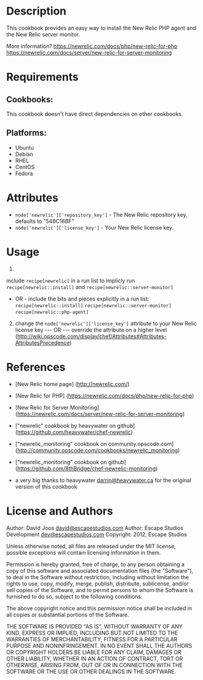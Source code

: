 Description
===========

This cookbook provides an easy way to install the New Relic PHP agent and the New Relic server monitor.

More information?
https://newrelic.com/docs/php/new-relic-for-php
https://newrelic.com/docs/server/new-relic-for-server-monitoring

Requirements
============

## Cookbooks:

This cookbook doesn't have direct dependencies on other cookbooks.

## Platforms:

* Ubuntu
* Debian
* RHEL
* CentOS
* Fedora

Attributes
==========

* `node['newrelic']['repository_key']` - The New Relic repository key, defaults to "548C16BF"
* `node['newrelic']['license_key']` - Your New Relic license key.

Usage
=====

1)
include `recipe[newrelic]` in a run list to implicly run `recipe[newrelic::install]` and `recipe[newrelic::server-monitor]`
- OR -
include the bits and pieces explicitly in a run list:
`recipe[newrelic::install]`
`recipe[newrelic::server-monitor]`
`recipe[newrelic::php-agent]`

2)
	change the `node['newrelic']['license_key']` attribute to your New Relic license key
	--- OR ---
	override the attribute on a higher level (http://wiki.opscode.com/display/chef/Attributes#Attributes-AttributesPrecedence)

References
==========

* [New Relic home page] (http://newrelic.com/)
* [New Relic for PHP] (https://newrelic.com/docs/php/new-relic-for-php)
* [New Relic for Server Monitoring] (https://newrelic.com/docs/server/new-relic-for-server-monitoring)

* ["newrelic" cookbook by heavywater on github] (https://github.com/heavywater/chef-newrelic)
* ["newrelic_monitoring" cookbook on community.opscode.com] (http://community.opscode.com/cookbooks/newrelic_monitoring)
* ["newrelic_monitoring" cookbook on github] (https://github.com/8thBridge/chef-newrelic-monitoring)

* a very big thanks to heavywater <darrin@heavywater.ca> for the original version of this cookbook

License and Authors
===================

Author: David Joos <david@escapestudios.com>
Author: Escape Studios Development <dev@escapestudios.com>
Copyright: 2012, Escape Studios

Unless otherwise noted, all files are released under the MIT license,
possible exceptions will contain licensing information in them.

Permission is hereby granted, free of charge, to any person obtaining a copy
of this software and associated documentation files (the "Software"), to deal
in the Software without restriction, including without limitation the rights
to use, copy, modify, merge, publish, distribute, sublicense, and/or sell
copies of the Software, and to permit persons to whom the Software is
furnished to do so, subject to the following conditions:

The above copyright notice and this permission notice shall be included in
all copies or substantial portions of the Software.

THE SOFTWARE IS PROVIDED "AS IS", WITHOUT WARRANTY OF ANY KIND, EXPRESS OR
IMPLIED, INCLUDING BUT NOT LIMITED TO THE WARRANTIES OF MERCHANTABILITY,
FITNESS FOR A PARTICULAR PURPOSE AND NONINFRINGEMENT. IN NO EVENT SHALL THE
AUTHORS OR COPYRIGHT HOLDERS BE LIABLE FOR ANY CLAIM, DAMAGES OR OTHER
LIABILITY, WHETHER IN AN ACTION OF CONTRACT, TORT OR OTHERWISE, ARISING FROM,
OUT OF OR IN CONNECTION WITH THE SOFTWARE OR THE USE OR OTHER DEALINGS IN
THE SOFTWARE.